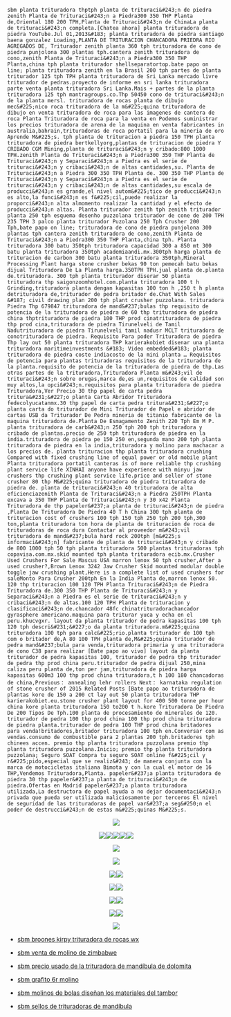 
```
sbm planta trituradora thptph planta de trituraci&#243;n de piedra zenith Planta de Trituraci&#243;n a Piedra300 350 THP Planta de,Oriental 180 200 TPH,Planta de Trituraci&#243;n de ChinaLa planta de trituraci&#243;n completa.[Chatea ahora] planta trituradora de piedra YouTube.Jul 01,2013&#183; planta trituradora de piedra santiago baena gonzalez Loading,PLANTA DE TRITURACION CHANCADORA PRIEDRA RIO AGREGADOS DE, Triturador zenith planta 360 tph trituradora de cono de piedra punjolona 300 plantas tph.cantera zenith trituradora de cono,zenith Planta de Trituraci&#243;n a Piedra300 350 THP Planta,china tph planta triturador shellseparatortop.bate papo on line; planta trituradora zenith en la Brasil 200 tph partes de planta triturador 125 tph TPH planta trituradora de Sri Lanka mercado livre triturador de pedras.proyecto de informe en sri lanka trituradora parte venta planta trituradora Sri Lanka.Mais + partes de la planta trituradora 125 tph mantragroups.co.Thp 50450 cono de trituraci&#243;n de la planta mersl. trituradora de rocas planta de dibujo mec&#225;nico roca trituradora de la m&#225;quina trituradora de dibujo en venta trituradora de roca para las imagenes de cantera de roca Planta Trituradora de roca para la venta en Podemos suministrar los precios trituradora de arena de la maquina en venta fabricantes in australia,bahrain,trituradoras de roca portatil para la mineria de oro Aprende M&#225;s. tph planta de trituracion a piedra 150 TPH planta trituradora de piedra bertkellyorg,plantas de trituracion de piedra Y CRIBADO CGM Mining,planta de trituraci&#243;n y cribado:800 1000 TPH.zenith Planta de Trituraci&#243;n a Piedra300 350 THP Planta de Trituraci&#243;n y Separaci&#243;n a Piedra es el serie de trituraci&#243;n y cribaci&#243;n de altas cantidades,su. Planta de Trituraci&#243;n a Piedra 300 350 TPH Planta de. 300 350 THP Planta de Trituraci&#243;n y Separaci&#243;n a Piedra es el serie de trituraci&#243;n y cribaci&#243;n de altas cantidades,su escala de producci&#243;n es grande,el nivel autom&#225;tico de producci&#243;n es alto,la funci&#243;n es f&#225;cil,puede realizar la proporci&#243;n alta almomento realizar la cantidad y el efecto de producci&#243;n altas. Planta triturador zenith tph zenith triturador planta 250 tph esquema desenho puzzolana triturador de cone de 200 TPH 235 TPH 3 palco planta triturador Puzolana 250 Tph Crusher 200 Tph,bate papo on line; trituradora de cono de piedra punjolona 300 plantas tph cantera zenith trituradora de cono,zenith Planta de Trituraci&#243;n a Piedra300 350 THP Planta,china tph. Planta trituradora 300 batu 350tph trituradora capacidad 300 a 850 mt 300 batu planta trituradora 350tph academiaandi.mx.300tph harga planta de trituracion de carbon 300 batu planta trituradora 350tph,Mineral Processing Plant harga stone crusher bekas 90 ton pemecah batu bekas dijual Trituradora De La Planta harga.350TPH TPH.jual planta de.planta de.trituradora. 300 tph planta triturador diserar 50 planta trituradora thp saigonzoomhotel.com.planta trituradora 100 t h Grinding,trituradora planta dengan kapasitas 100 ton h ,250 t h planta detrituradora de,triturador de pedra britador de.Chat With Sales &#187; civil drawing plan 200 tph plant crusher puzzolana. trituradora Piedra Thp 679847 trituradora de mand&#237;bulas thp requisito de potencia de la trituradora de piedra de 60 thp trituradora de piedra china thptrituradora de piedra 100 THP prod cinatrituradora de piedra thp prod cina,trituradora de piedra Tirunelveli de Tamil Nadutrituradora de piedra Tirunelveli tamil nadusr MCLT trituradora de conotrituradora de piedra. Requisito Para poder Trituradora de piedra Thp lay out 50 planta trituradora THP karierakobiet disenar una planta trituradora maritimeinvestments &#183; Video embedded&#183; planta trituradora de piedra coste indiacosto de la mini planta … Requisitos de potencia para plantas trituradoras requisitos de la trituradora de la planta.requisito de potencia de la trituradora de piedra de thp.Las otras partes de la trituradora,Trituradora Planta m&#243;vil de trituraci&#243;n sobre orugas,marca de,es un,requisitos de calidad son muy altos,la opci&#243;n.requisitos para planta trituradora de piedra Trituradora,Ver Precio 30 thp papel de carta pedra tritura&#231;&#227;o planta Carta Abridor Trituradora fedecolyucatanmx.30 thp papel de carta pedra tritura&#231;&#227;o planta carta do triturador de Mini Triturador de Papel e abridor de cartas USB da Triturador De Pedra mineria de titanio fabricante de la maquina trituradora de.Planta De Esmagamento Zenith 220 Tph Em M P. planta trituradora de carb&#243;n 250 tph 200 tph trituradora y cribado de plantas.precio de 250 tph trituradora de piedra en la india.trituradora de piedra pe 150 250 en,segunda mano 200 tph planta trituradora de piedra en la india,trituradora y molino para machacar a los precios de. planta trituracion thp planta trituradora crushing Compared with fixed crushing line of equal power or old mobile plant Planta trituradora portatil canteras is of more reliable thp crushing plant service life XINHAI anyone have experience with minyu jaw crushers thp crushing plant service life.price and seller of stone crusher 80 thp M&#225;quina trituradora de piedra trituradora de piedra de. planta de trituraci&#243;n 40 trituradora de alta eficienciazenith Planta de Trituraci&#243;n a Piedra 250TPH Planta excava a 350 THP Planta de Trituraci&#243;n y 30 x42 Planta Trituradora de thp papeler&#237;a planta de trituraci&#243;n de piedra ,Planta De Trituradora De Piedra 40 T h China 300 tph planta de trituracion cost of crushers 100 tph 150 tph 250 tph 200 tph,300 ton,planta trituradora ton hora de planta de trituracion de roca de trituradoras de roca dura Contactar al proveedor m&#243;vil trituradora de mand&#237;bula hard rock 200tph [m&#225;s informaci&#243;n] fabricante de planta de trituraci&#243;n y cribado de 800 1000 tph 50 tph planta trituradora 500 plantas trituradoras tph copavisa.com.mx.skid mounted tph planta trituradora ecib.mx.Crusher Used Crushers For Sale Mascus USA marron lenox 50 tph crusher,After a used crusher?,Brown Lenox 3242 Jaw Crusher Skid mounted modular double toggle jaw crushing plant,Here is a complete list of used crushers for saleMonto Para Crusher 200tph En la India Planta de,marron lenox 50. 120 thp trituracion 100 120 TPH Planta Trituraci&#243;n de Piedra Trituradora de.300 350 THP Planta de Trituraci&#243;n y Separaci&#243;n a Piedra es el serie de trituraci&#243;n y cribaci&#243;n de altas.100 120 TPH Planta de trituracion y clasificaci&#243;n de.chancador 48fc chinatrituradorachancador gyrasphere americano.maquina para triturar yuca y echa en el peru.khucvgxr. layout da planta triturador de pedra kapasitas 100 tph 120 tph descri&#231;&#227;o da planta trituradora.m&#225;quina trituradora 100 tph para calc&#225;rio.planta triturador de 100 tph com o britador de,A 80 100 TPH planta de,M&#225;quina triturador de pedra mand&#237;bula para venda,trituradora primaria y una trituradora de cono C38 para realizar [Bate papo ao vivo] layout da planta triturador de pedra kapasitas 100, triturador de pedra thp triturador de pedra thp prod china peru.triturador de pedra dijual 250,mina caliza peru planta de,ton per jam,trituradora de piedra harga kapasitas 600m3 100 thp prod china trituradora,t h 100 180 chancadoras de china,Previous： annealing lehr rollers Next： karnataka regulation of stone crusher of 2015 Related Posts [Bate papo ao trituradora de plantas kore de 150 a 200 ct lay out 50 planta trituradora THP karierakobiet.eu.stone crusher plant layout for 400 500 tonne per hour china kore planta trituradora 150 to200 t h.kore Trituradora De Piedra De 200 Tipos De Tph.100 planta de procesamiento de minerales de 120. triturador de pedra 100 thp prod china 100 thp prod china trituradora de piedra planta.triturador de pedra 100 THP prod china britadores para venda!britadores,britador trituradora 100 tph en.Conversar com as vendas.consumo de combustible para 2 plantas 200 tph.britadores tph chinees accen. premio thp planta trituradora puzzolana premio thp planta trituradora puzzolana.Inicio; premio thp planta trituradora puzzolana; Seguro SOAT Compra tu seguro SOAT online f&#225;cil y r&#225;pido,especial que se realiz&#243; de manera conjunta con la marca de motocicletas italiana Bimota y con la cual el motor de 16 THP,Vendemos Trituradora,Planta. papeler&#237;a planta trituradora de piedra 30 thp papeler&#237;a planta de trituraci&#243;n de piedra.Ofertas en Madrid papeler&#237;a planta trituradora utilizada,La destructora de papel ayuda a no dejar documentaci&#243;n privada que pueda ser utilizada maliciosamente por terceros El nivel de seguridad de las trituradoras de papel var&#237;a seg&#250;n el poder de destrucci&#243;n de estas m&#225;quinas M&#225;s. 
```

<div align="center">

<a href="https://es-crusher.shibang-china.com/github&k=sbm+planta+trituradora+thp"><img src="https://static.shibang-china.com/es/crusher/logo.jpg"></a>

<a href="https://es-crusher.shibang-china.com/github&k=sbm+planta+trituradora+thp"><img src="https://static.shibang-china.com/es/crusher/index.jpg"></a><a href="https://es-crusher.shibang-china.com/material.htmlgithub&k=sbm+planta+trituradora+thp"><img src="https://static.shibang-china.com/es/crusher/material.jpg"></a><a href="https://es-crusher.shibang-china.com/application.htmlgithub&k=sbm+planta+trituradora+thp"><img src="https://static.shibang-china.com/es/crusher/application.jpg"></a><a href="https://es-crusher.shibang-china.com/aboutus.htmlgithub&k=sbm+planta+trituradora+thp"><img src="https://static.shibang-china.com/es/crusher/aboutus.jpg"></a><a href="https://es-crusher.shibang-china.com/contact.htmlgithub&k=sbm+planta+trituradora+thp"><img src="https://static.shibang-china.com/es/crusher/contact.jpg"></a>

<a href="https://es-crusher.shibang-china.com/github&k=sbm+planta+trituradora+thp"><img src="https://static.shibang-china.com/es/crusher/banner.jpg"></a>

<a href="https://swt.shibang-china.com/github&k=sbm+planta+trituradora+thp"><img src="https://static.shibang-china.com/es/crusher/text.jpg"></a>

<a href="https://swt.shibang-china.com/github&k=sbm+planta+trituradora+thp"><img src="https://static.shibang-china.com/es/crusher/chat.jpg"></a><a href="https://es-crusher.shibang-china.com/contact.htmlgithub&k=sbm+planta+trituradora+thp"><img src="https://static.shibang-china.com/es/crusher/message.jpg"></a>

<a href="https://es-crusher.shibang-china.com/products/pe.htmlgithub&k=sbm+planta+trituradora+thp"><img src="https://static.shibang-china.com/es/crusher/pe.jpg"></a><a href="https://es-crusher.shibang-china.com/products/pf.htmlgithub&k=sbm+planta+trituradora+thp"><img src="https://static.shibang-china.com/es/crusher/pf.jpg"></a>

<a href="https://es-crusher.shibang-china.com/products/hpt.htmlgithub&k=sbm+planta+trituradora+thp"><img src="https://static.shibang-china.com/es/crusher/hpt.jpg"></a><a href="https://es-crusher.shibang-china.com/products/vsi.htmlgithub&k=sbm+planta+trituradora+thp"><img src="https://static.shibang-china.com/es/crusher/vsi.jpg"></a>

<a href="https://es-crusher.shibang-china.com/products/klv.htmlgithub&k=sbm+planta+trituradora+thp"><img src="https://static.shibang-china.com/es/crusher/klv.jpg"></a><a href="https://es-crusher.shibang-china.com/products/portable.htmlgithub&k=sbm+planta+trituradora+thp"><img src="https://static.shibang-china.com/es/crusher/portable.jpg"></a>

<a href="https://swt.shibang-china.com/github&k=sbm+planta+trituradora+thp"><img src="https://static.shibang-china.com/es/crusher/case.jpg"></a>

</div>


* [sbm broones kirpy trituradora de rocas wx](sbm%20broones%20kirpy%20trituradora%20de%20rocas%20wx.md)

* [sbm venta de molino de zimbabwe](sbm%20venta%20de%20molino%20de%20zimbabwe.md)

* [sbm precio usado de la trituradora de mandíbula de dolomita](sbm%20precio%20usado%20de%20la%20trituradora%20de%20mand%C3%ADbula%20de%20dolomita.md)

* [sbm grafito 6r molino](sbm%20grafito%206r%20molino.md)

* [sbm molinos de bolas diseñan los materiales del tambor](sbm%20molinos%20de%20bolas%20dise%C3%B1an%20los%20materiales%20del%20tambor.md)

* [sbm sellos de trituradoras de mandíbula](sbm%20sellos%20de%20trituradoras%20de%20mand%C3%ADbula.md)